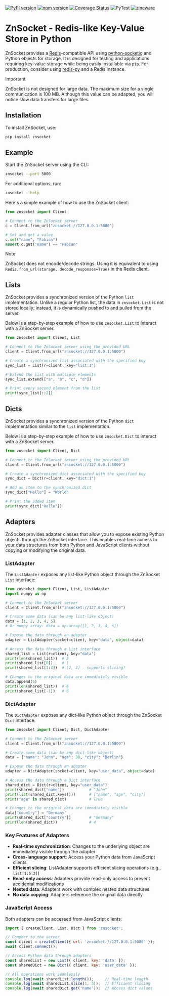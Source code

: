 [![PyPI version](https://badge.fury.io/py/znsocket.svg)](https://badge.fury.io/py/znsocket)
[![npm version](https://badge.fury.io/js/znsocket.svg)](https://badge.fury.io/js/znsocket)
[![Coverage Status](https://coveralls.io/repos/github/zincware/ZnSocket/badge.svg?branch=main)](https://coveralls.io/github/zincware/ZnSocket?branch=main)
![PyTest](https://github.com/zincware/ZnSocket/actions/workflows/pytest.yaml/badge.svg)
[![zincware](https://img.shields.io/badge/Powered%20by-zincware-darkcyan)](https://github.com/zincware)

# ZnSocket - Redis-like Key-Value Store in Python

ZnSocket provides a [Redis](https://redis.io/)-compatible API using [python-socketio](https://python-socketio.readthedocs.io/en/stable/) and Python objects for storage. It is designed for testing and applications requiring key-value storage while being easily installable via `pip`. For production, consider using [redis-py](https://redis-py.readthedocs.io/) and a Redis instance.

> [!IMPORTANT]
> ZnSocket is not designed for large data.
> The maximum size for a single communication is 100 MB.
> Although this value can be adapted, you will notice slow data transfers for large files.

## Installation

To install ZnSocket, use:

```bash
pip install znsocket
```

## Example

Start the ZnSocket server using the CLI:

```bash
znsocket --port 5000
```

For additional options, run:

```bash
znsocket --help
```

Here's a simple example of how to use the ZnSocket client:

```python
from znsocket import Client

# Connect to the ZnSocket server
c = Client.from_url("znsocket://127.0.0.1:5000")

# Set and get a value
c.set("name", "Fabian")
assert c.get("name") == "Fabian"
```

> [!NOTE]
> ZnSocket does not encode/decode strings. Using it is equivalent to using `Redis.from_url(storage, decode_responses=True)` in the Redis client.

## Lists

ZnSocket provides a synchronized version of the Python `list` implementation. Unlike a regular Python list, the data in `znsocket.List` is not stored locally; instead, it is dynamically pushed to and pulled from the server.

Below is a step-by-step example of how to use `znsocket.List` to interact with a ZnSocket server.

```python
from znsocket import Client, List

# Connect to the ZnSocket server using the provided URL
client = Client.from_url("znsocket://127.0.0.1:5000")

# Create a synchronized list associated with the specified key
sync_list = List(r=client, key="list:1")

# Extend the list with multiple elements
sync_list.extend(["a", "b", "c", "d"])

# Print every second element from the list
print(sync_list[::2])
```

## Dicts

ZnSocket provides a synchronized version of the Python `dict` implementation similar to the `list` implementation.

Below is a step-by-step example of how to use `znsocket.Dict` to interact with a ZnSocket server.

```python
from znsocket import Client, Dict

# Connect to the ZnSocket server using the provided URL
client = Client.from_url("znsocket://127.0.0.1:5000")

# Create a synchronized dict associated with the specified key
sync_dict = Dict(r=client, key="dict:1")

# Add an item to the synchronized dict
sync_dict["Hello"] = "World"

# Print the added item
print(sync_dict["Hello"])
```

## Adapters

ZnSocket provides adapter classes that allow you to expose existing Python objects through the ZnSocket interface. This enables real-time access to your data structures from both Python and JavaScript clients without copying or modifying the original data.

### ListAdapter

The `ListAdapter` exposes any list-like Python object through the ZnSocket `List` interface:

```python
from znsocket import Client, List, ListAdapter
import numpy as np

# Connect to the ZnSocket server
client = Client.from_url("znsocket://127.0.0.1:5000")

# Create some data (can be any list-like object)
data = [1, 2, 3, 4, 5]
# Or numpy array: data = np.array([1, 2, 3, 4, 5])

# Expose the data through an adapter
adapter = ListAdapter(socket=client, key="data", object=data)

# Access the data through a List interface
shared_list = List(r=client, key="data")
print(len(shared_list))  # 5
print(shared_list[0])    # 1
print(shared_list[1:3])  # [2, 3] - supports slicing!

# Changes to the original data are immediately visible
data.append(6)
print(len(shared_list))  # 6
print(shared_list[-1])   # 6
```

### DictAdapter

The `DictAdapter` exposes any dict-like Python object through the ZnSocket `Dict` interface:

```python
from znsocket import Client, Dict, DictAdapter

# Connect to the ZnSocket server
client = Client.from_url("znsocket://127.0.0.1:5000")

# Create some data (can be any dict-like object)
data = {"name": "John", "age": 30, "city": "Berlin"}

# Expose the data through an adapter
adapter = DictAdapter(socket=client, key="user_data", object=data)

# Access the data through a Dict interface
shared_dict = Dict(r=client, key="user_data")
print(shared_dict["name"])           # "John"
print(list(shared_dict.keys()))      # ["name", "age", "city"]
print("age" in shared_dict)          # True

# Changes to the original data are immediately visible
data["country"] = "Germany"
print(shared_dict["country"])        # "Germany"
print(len(shared_dict))              # 4
```

### Key Features of Adapters

- **Real-time synchronization**: Changes to the underlying object are immediately visible through the adapter
- **Cross-language support**: Access your Python data from JavaScript clients
- **Efficient slicing**: ListAdapter supports efficient slicing operations (e.g., `list[1:5:2]`)
- **Read-only access**: Adapters provide read-only access to prevent accidental modifications
- **Nested data**: Adapters work with complex nested data structures
- **No data copying**: Adapters reference the original data directly

### JavaScript Access

Both adapters can be accessed from JavaScript clients:

```javascript
import { createClient, List, Dict } from 'znsocket';

// Connect to the server
const client = createClient({ url: 'znsocket://127.0.0.1:5000' });
await client.connect();

// Access Python data through adapters
const sharedList = new List({ client, key: 'data' });
const sharedDict = new Dict({ client, key: 'user_data' });

// All operations work seamlessly
console.log(await sharedList.length());     // Real-time length
console.log(await sharedList.slice(1, 3));  // Efficient slicing
console.log(await sharedDict.get('name'));  // Access dict values
```
